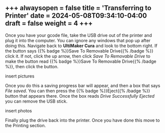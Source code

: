 +++
alwaysopen = false
title = 'Transferring to Printer'
date = 2024-05-08T09:34:10-04:00
draft = false
weight = 4
+++
---

Once you have your gcode file, take the USB drive out of the printer and plug it into the computer. You can ignore any windows that pop up after doing this. Navigate back to **UltiMaker Cura** and look to the bottom right. If the button says {{% badge %}}Save To Removable Drive{{% /badge %}} click it. If not, click the up arrow, then click *Save To Removable Drive* to make the button read {{% badge %}}Save To Removable Drive{{% /badge %}}, then click the button.

insert pictures

Once you do this a saving progress bar will appear, and then a box that says *File saved*. You can then press the {{% badge %}}Eject{{% /badge %}} button that appears there. Once the box reads *Drive Successfully Ejected* you can remove the USB stick.

insert photos

Finally plug the drive back into the printer. Once you have done this move to the Printing section.




